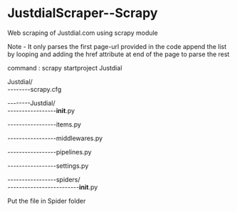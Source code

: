# JustdialScraper--Scrapy

Web scraping of Justdial.com using scrapy module

Note - It only parses the first page-url provided in the code 
append the list by looping and adding the href attribute at end of the page to parse the rest 

command   : scrapy startproject Justdial

Justdial/   
--------scrapy.cfg            

--------Justdial/    
-----------------__init__.py

-----------------items.py          

-----------------middlewares.py   

-----------------pipelines.py    

-----------------settings.py     

-----------------spiders/         
-------------------------__init__.py

Put the file in Spider folder


